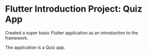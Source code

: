 # Flutter Introduction Project: Quiz App

Created a super basic Flutter application as an introduction to the framework.

The application is a Quiz app.
